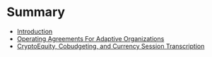 # Summary

* [Introduction](README.md)
* [Operating Agreements For Adaptive Organizations](operating_agreements_for_adaptive_organizations.md)
* [CryptoEquity, Cobudgeting, and Currency Session Transcription](cryptoequity-cobudgeting-currency.md)

